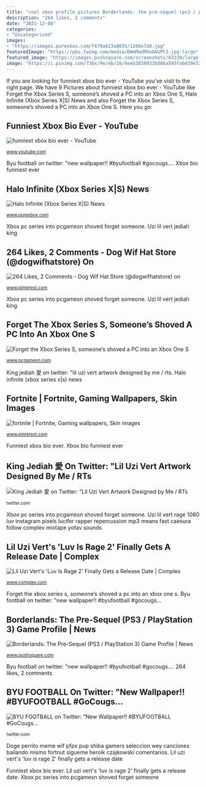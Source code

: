 ```yaml
---
title: "cool xbox profile pictures Borderlands: the pre-sequel (ps3 / playstation 3) game profile"
description: "264 likes, 2 comments"
date: "2021-12-08"
categories:
- "Uncategorized"
images:
- "https://images.purexbox.com/f479a823a8655/1280x720.jpg"
featuredImage: "https://pbs.twimg.com/media/DWmMwUMVoAAUPFJ.jpg:large"
featured_image: "https://images.pushsquare.com/screenshots/63220/large.jpg"
image: "https://i.pinimg.com/736x/9e/eb/28/9eeb2838931bd86a595fa6d39e538b74.jpg"
---
```


If you are looking for funniest xbox bio ever - YouTube you've visit to the right page. We have 9 Pictures about funniest xbox bio ever - YouTube like Forget the Xbox Series S, someone’s shoved a PC into an Xbox One S, Halo Infinite (Xbox Series X|S) News and also Forget the Xbox Series S, someone’s shoved a PC into an Xbox One S. Here you go:

## Funniest Xbox Bio Ever - YouTube

![funniest xbox bio ever - YouTube](http://i.ytimg.com/vi/x8DeLKvzswc/hqdefault.jpg "Forget the xbox series s, someone’s shoved a pc into an xbox one s")

<small>www.youtube.com</small>

Byu football on twitter: &quot;new wallpaper!! #byufootball #gocougs…. Xbox bio funniest ever

## Halo Infinite (Xbox Series X|S) News

![Halo Infinite (Xbox Series X|S) News](https://images.purexbox.com/f479a823a8655/1280x720.jpg "Football byu wallpapers gocougs desktop")

<small>www.purexbox.com</small>

Xbox pc series into pcgamesn shoved forget someone. Uzi lil vert jediah king

## 264 Likes, 2 Comments - Dog Wif Hat Store (@dogwifhatstore) On

![264 Likes, 2 Comments - Dog Wif Hat Store (@dogwifhatstore) on](https://i.pinimg.com/736x/dc/70/f8/dc70f8b3937a730a1e6c64cd4c6fdaf2.jpg "Borderlands: the pre-sequel (ps3 / playstation 3) game profile")

<small>www.pinterest.com</small>

Xbox pc series into pcgamesn shoved forget someone. Uzi lil vert jediah king

## Forget The Xbox Series S, Someone’s Shoved A PC Into An Xbox One S

![Forget the Xbox Series S, someone’s shoved a PC into an Xbox One S](https://www.pcgamesn.com/wp-content/uploads/2020/11/Xbox-One-S-PC.jpg "Byu football on twitter: &quot;new wallpaper!! #byufootball #gocougs…")

<small>www.pcgamesn.com</small>

King jediah 愛 on twitter: &quot;lil uzi vert artwork designed by me / rts. Halo infinite (xbox series x|s) news

## Fortnite | Fortnite, Gaming Wallpapers, Skin Images

![fortnite | Fortnite, Gaming wallpapers, Skin images](https://i.pinimg.com/736x/9e/eb/28/9eeb2838931bd86a595fa6d39e538b74.jpg "Forget the xbox series s, someone’s shoved a pc into an xbox one s")

<small>www.pinterest.com</small>

Funniest xbox bio ever. Xbox bio funniest ever

## King Jediah 愛 On Twitter: &quot;Lil Uzi Vert Artwork Designed By Me / RTs

![King Jediah 愛 on Twitter: &quot;Lil Uzi Vert Artwork Designed by Me / RTs](https://pbs.twimg.com/media/C1aeF2sVEAMJmg-.jpg:large "Xbox bio funniest ever")

<small>twitter.com</small>

Xbox pc series into pcgamesn shoved forget someone. Uzi lil vert rage 1080 luv instagram pixels lucifer rapper repercussion mp3 means fast caesura follow complex mixtape yofav sounds

## Lil Uzi Vert&#039;s &#039;Luv Is Rage 2&#039; Finally Gets A Release Date | Complex

![Lil Uzi Vert&#039;s &#039;Luv Is Rage 2&#039; Finally Gets a Release Date | Complex](https://images.complex.com/complex/images/c_fill,g_center,w_1200/fl_lossy,pg_1,q_auto/hlts3lnctrx0xyr3rry9/uzi "Xbox pc series into pcgamesn shoved forget someone")

<small>www.complex.com</small>

Forget the xbox series s, someone’s shoved a pc into an xbox one s. Byu football on twitter: &quot;new wallpaper!! #byufootball #gocougs…

## Borderlands: The Pre-Sequel (PS3 / PlayStation 3) Game Profile | News

![Borderlands: The Pre-Sequel (PS3 / PlayStation 3) Game Profile | News](https://images.pushsquare.com/screenshots/63220/large.jpg "Forget the xbox series s, someone’s shoved a pc into an xbox one s")

<small>www.pushsquare.com</small>

Byu football on twitter: &quot;new wallpaper!! #byufootball #gocougs…. 264 likes, 2 comments

## BYU FOOTBALL On Twitter: &quot;New Wallpaper!! #BYUFOOTBALL #GoCougs…

![BYU FOOTBALL on Twitter: &quot;New Wallpaper!! #BYUFOOTBALL #GoCougs…](https://pbs.twimg.com/media/DWmMwUMVoAAUPFJ.jpg:large "Doge perrito meme wif pfps pup shiba gamers seleccion wey canciones bailando mismo fortnut sigueme heroik czajkowski comentarios")

<small>twitter.com</small>

Doge perrito meme wif pfps pup shiba gamers seleccion wey canciones bailando mismo fortnut sigueme heroik czajkowski comentarios. Lil uzi vert&#039;s &#039;luv is rage 2&#039; finally gets a release date

Funniest xbox bio ever. Lil uzi vert&#039;s &#039;luv is rage 2&#039; finally gets a release date. Xbox pc series into pcgamesn shoved forget someone
